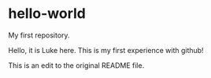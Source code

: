 # hello-world
My first repository.

Hello, it is Luke here. This is my first experience with github!

This is an edit to the original README file. 
